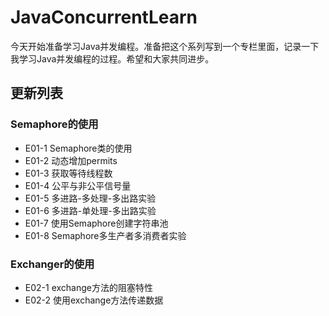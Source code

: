 # JavaConcurrentLearn

今天开始准备学习Java并发编程。准备把这个系列写到一个专栏里面，记录一下我学习Java并发编程的过程。希望和大家共同进步。

## 更新列表

### Semaphore的使用

* E01-1 Semaphore类的使用
* E01-2 动态增加permits
* E01-3 获取等待线程数
* E01-4 公平与非公平信号量
* E01-5 多进路-多处理-多出路实验
* E01-6 多进路-单处理-多出路实验
* E01-7 使用Semaphore创建字符串池
* E01-8 Semaphore多生产者多消费者实验

### Exchanger的使用

* E02-1 exchange方法的阻塞特性
* E02-2 使用exchange方法传递数据
